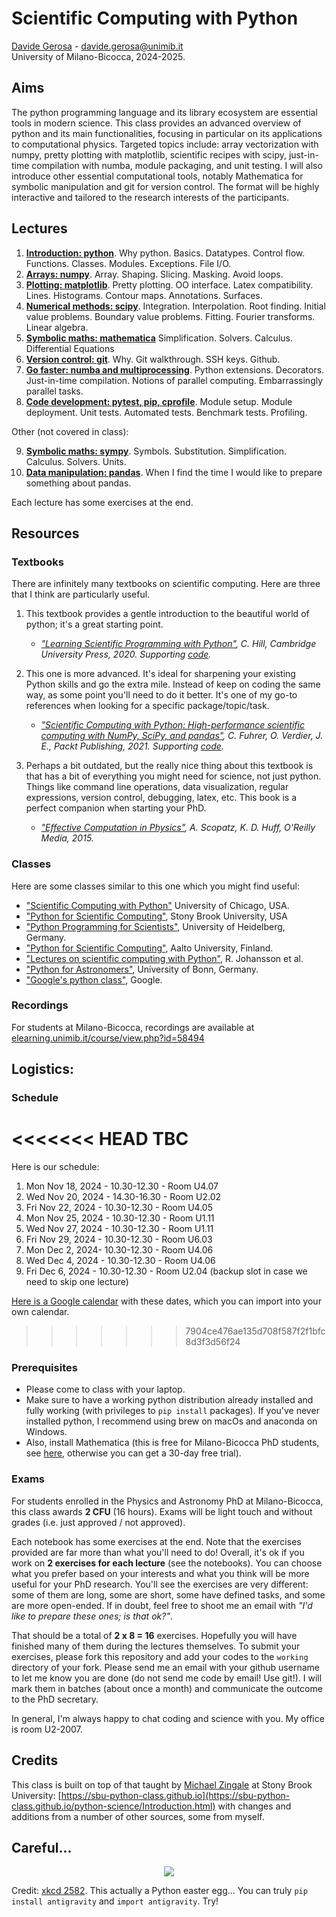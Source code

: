 
# Scientific Computing with Python

[Davide Gerosa](https://davidegerosa.com/)  - davide.gerosa@unimib.it  
University of Milano-Bicocca, 2024-2025.

## Aims

The python programming language and its library ecosystem are essential tools in modern science. This class provides an advanced overview of python and its main functionalities, focusing in particular on its applications to computational physics. Targeted topics include: array vectorization with numpy, pretty plotting with matplotlib, scientific recipes with scipy, just-in-time compilation with numba, module packaging, and unit testing. I will also introduce other essential computational tools, notably Mathematica for symbolic manipulation and git for version control. The format will be highly interactive and tailored to the research interests of the participants.

## Lectures

1. [**Introduction: python**](lectures/L01_python.ipynb). Why python. Basics. Datatypes. Control flow. Functions. Classes. Modules. Exceptions. File I/O. 
2. [**Arrays: numpy**](lectures/L02_numpy.ipynb). Array. Shaping. Slicing. Masking. Avoid loops. 
3. [**Plotting: matplotlib**](lectures/L03_matplotlib.ipynb). Pretty plotting. OO interface. Latex compatibility. Lines. Histograms. Contour maps. Annotations. Surfaces.
4. [**Numerical methods: scipy**](lectures/L04_scipy.ipynb). Integration. Interpolation. Root finding. Initial value problems. Boundary value problems. Fitting. Fourier transforms. Linear algebra.
5. [**Symbolic maths: mathematica**](lectures/L05_mathematica.nb) Simplification. Solvers. Calculus. Differential Equations
6. [**Version control: git**](lectures/L06_git.ipynb). Why. Git walkthrough. SSH keys. Github. 
7. [**Go faster: numba and multiprocessing**](lectures/L07_numba_multiprocessing.ipynb). Python extensions. Decorators. Just-in-time compilation. Notions of parallel computing. Embarrassingly parallel tasks. 
8. [**Code development: pytest, pip, cprofile**](lectures/L08_pytest_pip_cprofile.ipynb). Module setup. Module deployment. Unit tests. Automated tests. Benchmark tests. Profiling.

Other (not covered in class):

9. [**Symbolic maths: sympy**](lectures/L09_sympy.ipynb). Symbols. Substitution. Simplification. Calculus. Solvers. Units.
10. [**Data manipulation: pandas**](lectures/L10_pandas.ipynb). When I find the time I would like to prepare something about pandas.


Each lecture has some exercises at the end.


## Resources

### Textbooks

There are infinitely many textbooks on scientific computing. Here are three that I think are particularly useful.

1. This textbook provides a gentle introduction to the beautiful world of python; it's a great starting point.
    - *["Learning Scientific Programming with Python"](https://www.cambridge.org/core/books/learning-scientific-programming-with-python/3D264483BC7B380A3059B3861C661237), C. Hill, Cambridge University Press, 2020. Supporting [code](https://scipython.com/).*

2. This one is more advanced. It's ideal for sharpening your existing Python skills and go the extra mile. Instead of keep on coding the same way, as some point you'll need to do it better. It's one of my go-to references when looking for a specific package/topic/task.
    - *["Scientific Computing with Python: High-performance scientific computing with NumPy, SciPy, and pandas"](https://www.packtpub.com/product/scientific-computing-with-python-second-edition/9781838822323), C. Fuhrer, O. Verdier, J. E., Packt Publishing, 2021. Supporting [code](https://github.com/PacktPublishing/Scientific-Computing-with-Python-Second-Edition).*

3. Perhaps a bit outdated, but the really nice thing about this textbook is that has a bit of everything you might need for science, not just python. Things like command line operations, data visualization, regular expressions, version control, debugging, latex, etc. This book is a perfect companion when starting your PhD.
    - *["Effective Computation in Physics"](https://www.oreilly.com/library/view/effective-computation-in/9781491901564/), A. Scopatz, K. D. Huff, O'Reilly Media, 2015.*

### Classes

Here are some classes similar to this one which you might find useful:

- ["Scientific Computing with Python"](https://github.com/caam37830/book) University of Chicago, USA.
- ["Python for Scientific Computing"](https://sbu-python-class.github.io/python-science/Introduction.html), Stony Brook University, USA
- ["Python Programming for Scientists"](https://astrofrog.github.io/py4sci/), University of Heidelberg, Germany.
- ["Python for Scientific Computing"](https://aaltoscicomp.github.io/python-for-scicomp/), Aalto University, Finland.
- ["Lectures on scientific computing with Python"](https://github.com/jrjohansson/scientific-python-lectures), R. Johansson et al.  
- ["Python for Astronomers"](https://astro.uni-bonn.de/~rschaaf/Python2008/), University of Bonn, Germany. 
- ["Google's python class"](https://developers.google.com/edu/python), Google. 

### Recordings

For students at Milano-Bicocca, recordings are available at [elearning.unimib.it/course/view.php?id=58494](https://elearning.unimib.it/course/view.php?id=58494)

## Logistics:

### Schedule

<<<<<<< HEAD
TBC
=======
Here is our schedule:

1. Mon Nov 18, 2024 - 10.30-12.30 - Room U4.07
2. Wed Nov 20, 2024 - 14.30-16.30 - Room U2.02
3. Fri Nov 22, 2024 - 10.30-12.30 - Room U4.05
4. Mon Nov 25, 2024 - 10.30-12.30 - Room U1.11
5. Wed Nov 27, 2024 - 10.30-12.30 - Room U1.11
6. Fri Nov 29, 2024 - 10.30-12.30 - Room U6.03
7. Mon Dec 2, 2024- 10.30-12.30 - Room U4.06
8. Wed Dec 4, 2024 - 10.30-12.30 - Room U4.06
9. Fri Dec 6, 2024 - 10.30-12.30 - Room U2.04 (backup slot in case we need to skip one lecture) 

[Here is a Google calendar](https://calendar.google.com/calendar/embed?src=1c512861d9ca4686edd8ffdf6bece495b11a4a764ed045b1f809c9ef0f1903f5%40group.calendar.google.com&ctz=Europe%2FRome) with these dates, which you can import into your own calendar.

>>>>>>> 7904ce476ae135d708f587f2f1bfc8d3f3d56f24

### Prerequisites

- Please come to class with your laptop.
- Make sure to have a working python distribution already installed and fully working (with privileges to `pip install` packages). If you've never installed python, I recommend using brew on macOs and anaconda on Windows.
- Also, install Mathematica (this is free for Milano-Bicocca PhD students, see [here](https://www.unimib.it/servizi/studenti-e-laureati/service-desk/software-campus), otherwise you can get a 30-day free trial).

### Exams

For students enrolled in the Physics and Astronomy PhD at Milano-Bicocca, this class awards **2 CFU** (16 hours).  Exams will be light touch and without grades (i.e. just approved / not approved). 

Each notebook has some exercises at the end. Note that the exercises provided are far more than what you'll need to do! Overall, it's ok if you work on **2 exercises for each lecture** (see the notebooks). You can choose what you prefer based on your interests and what you think will be more useful for your PhD research. You'll see the exercises are very different: some of them are long, some are short, some have defined tasks, and some are more open-ended. If in doubt, feel free to shoot me an email with *"I'd like to prepare these ones; is that ok?"*.

That should be a total of **2 x 8 = 16** exercises. Hopefully you will have finished many of them during the lectures themselves. To submit your exercises, please fork this repository and add your codes to the `working` directory of your fork. Please send me an email with your github username to let me know you are done (do not send me code by email! Use git!). I will mark them in batches (about once a month) and communicate the outcome to the PhD secretary.

In general, I'm always happy to chat coding and science with you. My office is room U2-2007. 


## Credits

This class is built on top of that taught by [Michael Zingale](https://github.com/zingale) at Stony Brook University: [https://sbu-python-class.github.io](https://sbu-python-class.github.io/python-science/Introduction.html) with changes and additions from a number of other sources, some from myself. 

## Careful... 

<p align="center">
  <img src="https://imgs.xkcd.com/comics/python.png" />
</p>

Credit: [xkcd 2582](https://xkcd.com/353/). This actually a Python easter egg... You can truly `pip install antigravity` and `import antigravity`. Try!
